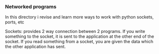 ### Networked programs
In this directory i revise and learn more ways to work with python sockets, ports, etc

Sockets: provides 2 way connection between 2 programs. If you write something to the socket, it is sent to the application at the other end of the socket. If you read something from a socket, you are given the data which the other application has sent.